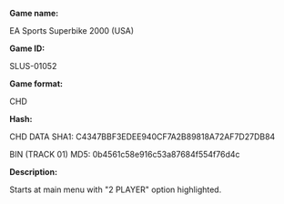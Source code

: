**Game name:**

EA Sports Superbike 2000 (USA)

**Game ID:**

SLUS-01052

**Game format:**

CHD

**Hash:**

CHD DATA SHA1: C4347BBF3EDEE940CF7A2B89818A72AF7D27DB84

BIN (TRACK 01) MD5: 0b4561c58e916c53a87684f554f76d4c

**Description:**

Starts at main menu with "2 PLAYER" option highlighted.
